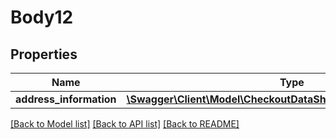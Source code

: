 # Body12

## Properties
Name | Type | Description | Notes
------------ | ------------- | ------------- | -------------
**address_information** | [**\Swagger\Client\Model\CheckoutDataShippingInformationInterface**](CheckoutDataShippingInformationInterface.md) |  | 

[[Back to Model list]](../README.md#documentation-for-models) [[Back to API list]](../README.md#documentation-for-api-endpoints) [[Back to README]](../README.md)


